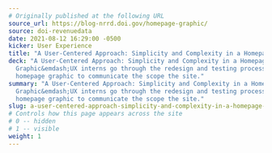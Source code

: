 ```yaml
---
# Originally published at the following URL
source_url: https://blog-nrrd.doi.gov/homepage-graphic/
source: doi-revenuedata
date: 2021-08-12 16:29:00 -0500
kicker: User Experience
title: "A User-Centered Approach: Simplicity and Complexity in a Homepage Graphic"
deck: "A User-Centered Approach: Simplicity and Complexity in a Homepage
  Graphic&emdash;UX interns go through the redesign and testing process of a
  homepage graphic to communicate the scope the site."
summary: "A User-Centered Approach: Simplicity and Complexity in a Homepage
  Graphic&emdash;UX interns go through the redesign and testing process of a
  homepage graphic to communicate the scope the site."
slug: a-user-centered-approach-simplicity-and-complexity-in-a-homepage-graphic
# Controls how this page appears across the site
# 0 -- hidden
# 1 -- visible
weight: 1
---
```

